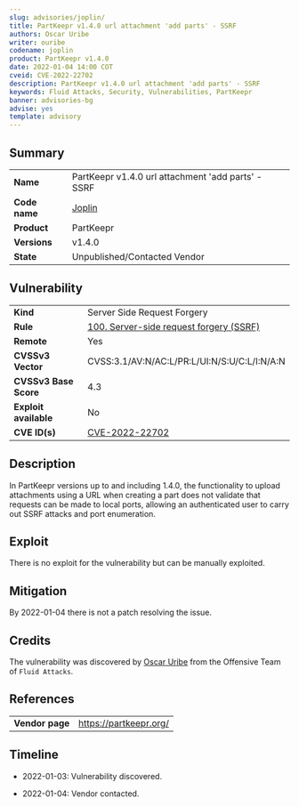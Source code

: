 ```yaml
---
slug: advisories/joplin/
title: PartKeepr v1.4.0 url attachment 'add parts' - SSRF
authors: Oscar Uribe
writer: ouribe
codename: joplin
product: PartKeepr v1.4.0
date: 2022-01-04 14:00 COT
cveid: CVE-2022-22702
description: PartKeepr v1.4.0 url attachment 'add parts' - SSRF
keywords: Fluid Attacks, Security, Vulnerabilities, PartKeepr
banner: advisories-bg
advise: yes
template: advisory
---
```


## Summary

|                    |                                                     |
|--------------------|-----------------------------------------------------|
| **Name**           | PartKeepr v1.4.0 url attachment 'add parts' - SSRF  |
| **Code name**      | [Joplin](https://en.wikipedia.org/wiki/Janis_Joplin)|
| **Product**        | PartKeepr                                           |
| **Versions**       | v1.4.0                                              |
| **State**          | Unpublished/Contacted Vendor                        |

## Vulnerability

|                       |                                                                  |
|-----------------------|------------------------------------------------------------------|
| **Kind**              | Server Side Request Forgery                                      |
| **Rule**              | [100. Server-side request forgery (SSRF)](https://docs.fluidattacks.com/criteria/vulnerabilities/100)   |
| **Remote**            | Yes                                                              |
| **CVSSv3 Vector**     | CVSS:3.1/AV:N/AC:L/PR:L/UI:N/S:U/C:L/I:N/A:N                                                                                        |
| **CVSSv3 Base Score** |   4.3                                                            |
| **Exploit available** |   No                                                             |
| **CVE ID(s)**         | [CVE-2022-22702](https://cve.mitre.org/cgi-bin/cvename.cgi?name=CVE-2022-22702)                   |

## Description

In PartKeepr versions up to and including 1.4.0, the functionality to
upload attachments using a URL when creating a part does not validate that
requests can be made to local ports, allowing an authenticated user
to carry out SSRF attacks and port enumeration.

## Exploit

There is no exploit for the vulnerability but can be manually exploited.

## Mitigation

By 2022-01-04 there is not a patch resolving the issue.

## Credits

The vulnerability was discovered by [Oscar
Uribe](https://co.linkedin.com/in/oscar-uribe-londo%C3%B1o-0b6534155) from the Offensive
Team of  `Fluid Attacks`.

## References

|                     |                                                                 |
|---------------------|-----------------------------------------------------------------|
| **Vendor page**     | <https://partkeepr.org/>                                        |

## Timeline

- 2022-01-03: Vulnerability discovered.

- 2022-01-04: Vendor contacted.
